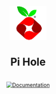 <div align='center'>
  <a href='https://pihole.cheesylabs.net' target='_blank' rel='noopener noreferrer'>
    <img src='https://github.com/Mr-ConQueso/CheesyLabs/blob/main/Proxmox/VM-Notes/Icons/PiHole-128.png?raw=true' alt='PiHole Icon' width='100' height='90'/>
  </a>

# Pi Hole
<br/>
  <a href='https://docs.pi-hole.net/'>
  <img src="https://img.shields.io/badge/Documentation-white?style=flat&logo=googledocs&logoColor=red" alt='Documentation' width='150' height='30'/>
  </a>

</div>